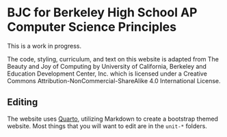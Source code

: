 # BJC for Berkeley High School AP Computer Science Principles

This is a work in progress. 

The code, styling, curriculum, and text on this website is adapted from The Beauty and Joy of Computing by University of California, Berkeley and Education Development Center, Inc. which is licensed under a Creative Commons Attribution-NonCommercial-ShareAlike 4.0 International License.

## Editing

The website uses [Quarto](https://quarto.org/docs/guide/), utilizing Markdown to create a bootstrap themed website. Most things that you will want to edit are in the `unit-*` folders.
